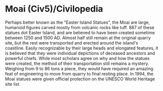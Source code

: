 # Moai (Civ5)/Civilopedia

Perhaps better known as the "Easter Island Statues", the Moai are large, humanoid figures carved mostly from volcanic rocks like tuff. 887 of these statues dot Easter Island, and are believed to have been created sometime between 1250 and 1500 AD. Almost half still remain at the original quarry site, but the rest were transported and erected around the island's coastline. Easily recognizable by their large heads and elongated features, it is believed that they were individual depictions of deceased ancestors and powerful chiefs.
While most scholars agree on why and how the statues were created, the method of their transportation still remains a mystery. Weighing from 9 to 86 tons a piece, they would have required an amazing feat of engineering to move from quarry to final resting place.
In 1994, the Moai statues were given official protection on the UNESCO World Heritage site list.